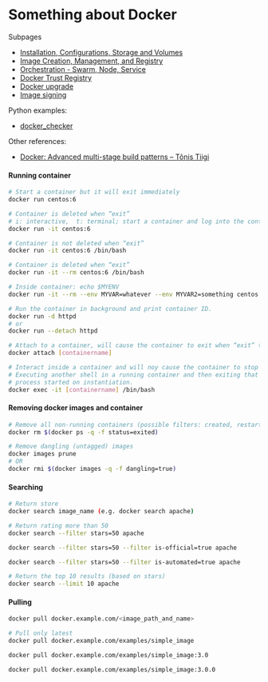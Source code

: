 # Something about Docker

Subpages
- [Installation, Configurations, Storage and Volumes](docker-configurations.md)
- [Image Creation, Management, and Registry](docker-image-creation-management-registry.md)
- [Orchestration - Swarm, Node, Service](docker-orchestration.md)
- [Docker Trust Registry](docker-trusted-registry.md)
- [Docker upgrade](docker-upgrade.md)
- [Image signing](docker-image-signing.md)

Python examples:
- [docker_checker](docker_checker/README.md)

Other references:
- [Docker: Advanced multi-stage build patterns – Tõnis Tiigi](https://medium.com/@tonistiigi/advanced-multi-stage-build-patterns-6f741b852fae)


#### Running container

```bash
# Start a container but it will exit immediately
docker run centos:6

# Container is deleted when “exit”
# i: interactive,  t: terminal; start a container and log into the container
docker run -it centos:6

# Container is not deleted when “exit”
docker run -it centos:6 /bin/bash

# Container is deleted when “exit”
docker run -it --rm centos:6 /bin/bash

# Inside container: echo $MYENV
docker run -it --rm --env MYVAR=whatever --env MYVAR2=something centos:6 /bin/bash

# Run the container in background and print container ID.
docker run -d httpd
# or
docker run --detach httpd

# Attach to a container, will cause the container to exit when “exit” the container.
docker attach [containername]

# Interact inside a container and will noy cause the container to stop when you exit the running shell.
# Executing another shell in a running container and then exiting that shell will not stop the underlying container
# process started on instantiation.
docker exec -it [containername] /bin/bash
```


#### Removing docker images and container

```bash
# Remove all non-running containers (possible filters: created, restarting, running, paused, exited)
docker rm $(docker ps -q -f status=exited)

# Remove dangling (untagged) images
docker images prune
# OR
docker rmi $(docker images -q -f dangling=true)
```


#### Searching

```bash
# Return store
docker search image_name (e.g. docker search apache)	

# Return rating more than 50
docker search --filter stars=50 apache	

docker search --filter stars=50 --filter is-official=true apache

docker search --filter stars=50 --filter is-automated=true apache

# Return the top 10 results (based on stars)
docker search --limit 10 apache	
```


#### Pulling

```bash
docker pull docker.example.com/<image_path_and_name>

# Pull only latest
docker pull docker.example.com/examples/simple_image

docker pull docker.example.com/examples/simple_image:3.0

docker pull docker.example.com/examples/simple_image:3.0.0	
```

